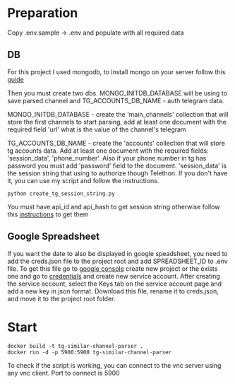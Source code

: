 # Preparation

Copy .env.sample -> .env and populate with all required data

## DB
For this project I used mongodb, to install mongo on your server follow this [guide](https://www.mongodb.com/docs/manual/installation/)

Then you must create two dbs. MONGO_INITDB_DATABASE will be using to save 
parsed channel and TG_ACCOUNTS_DB_NAME - auth telegram data.

MONGO_INITDB_DATABASE - create the 'main_channels' collection that will 
store the first channels to start parsing, add at least one document with
the required field 'url' what is the value of the channel's telegram

TG_ACCOUNTS_DB_NAME - create the 'accounts' collection that will store tg 
accounts data. Add at least one document with the required fields: 'session_data',
'phone_number'. Also if your phone number in tg has password you must add 'password'
field to the document. 'session_data' is the session string that using to authorize though Telethon.
If you don't have it, you can use my script and follow the instructions.

```shell
python create_tg_session_string.py
```
You must have api_id and api_hash to get session string otherwise follow this
[instructions](https://core.telegram.org/api/obtaining_api_id) to get them

## Google Spreadsheet
If you want the date to also be displayed in google speadsheet, you need to add the creds.json file to the project root
and add SPREADSHEET_ID to .env file. To get this file go to [google console](https://console.cloud.google.com) create 
new project or the exists one and go to [credentials](https://console.cloud.google.com/apis/credentials) 
and create new service account. After creating the service account, select the Keys tab on the service account page and 
add a new key in json format. Download this file, rename it to creds.json, and move it to the project root folder.

# Start

```shell
docker build -t tg-similar-channel-parser .
docker run -d -p 5900:5900 tg-similar-channel-parser
```

To check if the script is working, you can connect to the vnc server using any vnc client. 
Port to connect is 5900
